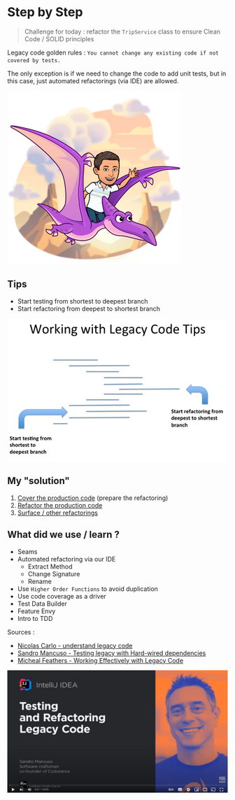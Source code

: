 # Step by Step
> Challenge for today : refactor the `TripService` class to ensure Clean Code / SOLID principles

Legacy code golden rules :
`You cannot change any existing code if not covered by tests.`

The only exception is if we need to change the code to add unit tests, but in this case, just automated refactorings (via IDE) are allowed.

![Legacy code refactoring](img/legacy-code-refactoring.png)

## Tips
- Start testing from shortest to deepest branch
- Start refactoring from deepest to shortest branch

![Working with Legacy Code Tips](img/tips.png)

## My "solution"
1. [Cover the production code](steps/1.cover-the-code.md) (prepare the refactoring)
2. [Refactor the production code](steps/2.refactoring.md)
3. [Surface / other refactorings](steps/3.other-refactorings.md)

## What did we use / learn ?
- Seams
- Automated refactoring via our IDE
  - Extract Method
  - Change Signature
  - Rename
- Use `Higher Order Functions` to avoid duplication
- Use code coverage as a driver
- Test Data Builder
- Feature Envy
- Intro to TDD

Sources : 
- [Nicolas Carlo - understand legacy code](https://understandlegacycode.com/blog/key-points-of-working-effectively-with-legacy-code/#identify-seams-to-break-your-code-dependencies)
- [Sandro Mancuso - Testing legacy with Hard-wired dependencies](https://www.codurance.com/publications/2011/07/16/testing-legacy-hard-wired-dependencies)
- [Micheal Feathers - Working Effectively with Legacy Code](https://www.oreilly.com/library/view/working-effectively-with/0131177052/)

<a href="https://youtu.be/LSqbXorkyfQ" rel="Sandro's video">![Sandro's video](img/video.png)</a>